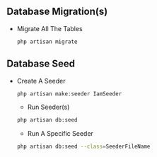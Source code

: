 ## Database Migration(s)

* Migrate All The Tables
  ```sh
  php artisan migrate
  ```
  
## Database Seed

* Create A Seeder
  ```sh
  php artisan make:seeder IamSeeder
  ```
  
  * Run Seeder(s)
  ```sh
  php artisan db:seed
  ```
  
  * Run A Specific Seeder 
  ```sh
  php artisan db:seed --class=SeederFileName
  ```

